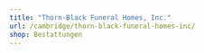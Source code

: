```yaml
---
title: "Thorn-Black Funeral Homes, Inc."
url: /cambridge/thorn-black-funeral-homes-inc/
shop: Bestattungen
---
```

